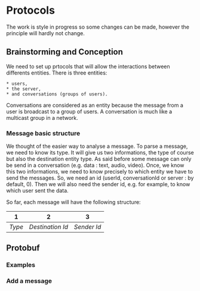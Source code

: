 # Protocols

The work is style in progress so some changes can be made, however the principle will hardly not change.

## Brainstorming and Conception

We need to set up prtocols that will allow the interactions between differents entities.
There is three entities:

    * users,
    * the server,
    * and conversations (groups of users).

Conversations are considered as an entity because the message from a user is broadcast to a group of users.
A conversation is much like a multicast group in a network.

### Message basic structure

We thought of the easier way to analyse a message. To parse a message, we need to know its type.
It will give us two informations, the type of course but also the destination entity type.
As said before some message can only be send in a conversation (e.g. data : text, audio, video).
Once, we know this two informations, we need to know precisely to which entity we have to send the messages.
So, we need an id (userId, conversationId or server : by default, 0). Then we will also need the sender id,
e.g. for example, to know which user sent the data.

So far, each message will have the following structure:

| 1      | 2                | 3          |
| ------ | ---------------- | -----------|
| *Type* | *Destination Id* | *Sender Id*|

## Protobuf

### Examples

### Add a message